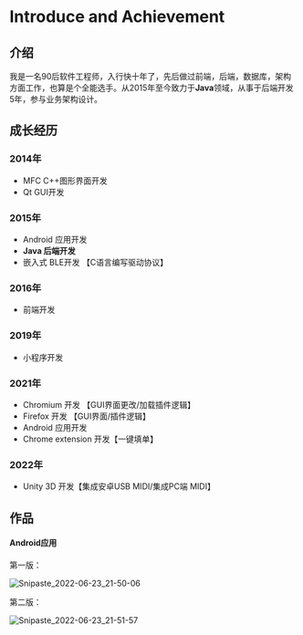 # Introduce and Achievement

## 介绍

我是一名90后软件工程师，入行快十年了，先后做过前端，后端，数据库，架构方面工作，也算是个全能选手。从2015年至今致力于**Java**领域，从事于后端开发5年，参与业务架构设计。

## 成长经历

### 2014年
- MFC C++图形界面开发
- Qt GUI开发

### 2015年
- Android 应用开发
- **Java 后端开发**
- 嵌入式 BLE开发 【C语言编写驱动协议】

### 2016年
- 前端开发

### 2019年
- 小程序开发

### 2021年
- Chromium 开发 【GUI界面更改/加载插件逻辑】
- Firefox 开发 【GUI界面/插件逻辑】
- Android 应用开发
- Chrome extension 开发【一键填单】

### 2022年

- Unity 3D 开发【集成安卓USB MIDI/集成PC端 MIDI】



## 作品

#### Android应用

第一版：

![Snipaste_2022-06-23_21-50-06](http://image.areu.me/20220626223037.jpg)

第二版：

![Snipaste_2022-06-23_21-51-57](http://image.areu.me/20220626223114.jpg)

